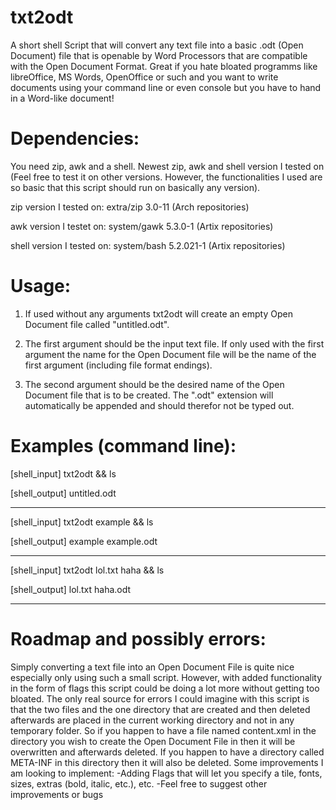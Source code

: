 # txt2odt
A short shell Script that will convert any text file into a basic .odt (Open Document) file that is openable by Word Processors that are compatible with the Open Document Format. 
Great if you hate bloated programms like libreOffice, MS Words, OpenOffice or such and you want to write documents using your command line or even console but you have to hand in a Word-like document!

# Dependencies:
You need zip, awk and a shell. Newest zip, awk and shell version I tested on (Feel free to test it on other versions. However, the functionalities I used are so basic that this script should run on basically any version).

zip version I tested on: extra/zip 3.0-11 (Arch repositories)

awk version I testet on: system/gawk 5.3.0-1 (Artix repositories)

shell version I tested on: system/bash 5.2.021-1 (Artix repositories)

# Usage:
1. If used without any arguments txt2odt will create an empty Open Document file called "untitled.odt".

2. The first argument should be the input text file. If only used with the first argument the name for the Open Document file will be the name of the first argument (including file format endings).

3. The second argument should be the desired name of the Open Document file that is to be created. The ".odt" extension will automatically be appended and should therefor not be typed out.

# Examples (command line):
[shell_input] txt2odt && ls

[shell_output] untitled.odt

---
[shell_input] txt2odt example && ls

[shell_output] example example.odt

---
[shell_input] txt2odt lol.txt haha && ls

[shell_output] lol.txt haha.odt

---
# Roadmap and possibly errors:
Simply converting a text file into an Open Document File is quite nice especially only using such a small script. However, with added functionality in the form of flags this script could be doing a lot more without getting too bloated.
The only real source for errors I could imagine with this script is that the two files and the one directory that are created and then deleted afterwards are placed in the current working directory and not in any temporary folder. So if you happen to have a file named content.xml in the directory you wish to create the Open Document File in then it will be overwritten and afterwards deleted. If you happen to have a directory called META-INF in this directory then it will also be deleted.
Some improvements I am looking to implement:
-Adding Flags that will let you specify a tile, fonts, sizes, extras (bold, italic, etc.), etc.
-Feel free to suggest other improvements or bugs
